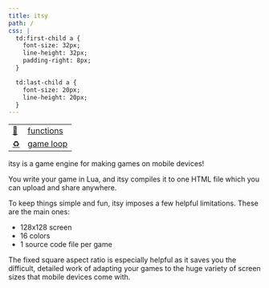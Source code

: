 ```yaml
---
title: itsy
path: /
css: |
  td:first-child a {
    font-size: 32px;
    line-height: 32px;
    padding-right: 8px;
  }

  td:last-child a {
    font-size: 20px;
    line-height: 20px;
  }
---
```


|                 |                         |
|-----------------|-------------------------|
| ️[🍄][functions] | [functions]             |
| [♻️][game loop] | [game loop]             |

itsy is a game engine for making games on mobile devices!

You write your game in Lua, and itsy compiles it to one HTML file which
you can upload and share anywhere.

To keep things simple and fun, itsy imposes a few helpful limitations.
These are the main ones:

* 128x128 screen
* 16 colors
* 1 source code file per game

The fixed square aspect ratio is especially helpful as it saves you the
difficult, detailed work of adapting your games to the huge variety of 
screen sizes that mobile devices come with.

[functions]: /functions
[game loop]: /game-loop
